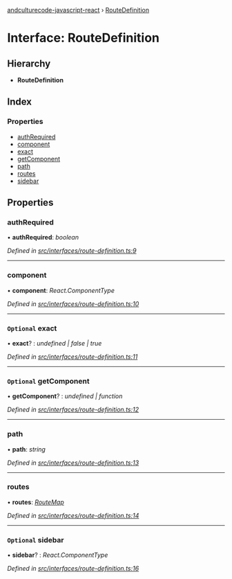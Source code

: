 [andculturecode-javascript-react](../README.md) › [RouteDefinition](routedefinition.md)

# Interface: RouteDefinition

## Hierarchy

* **RouteDefinition**

## Index

### Properties

* [authRequired](routedefinition.md#authrequired)
* [component](routedefinition.md#component)
* [exact](routedefinition.md#optional-exact)
* [getComponent](routedefinition.md#optional-getcomponent)
* [path](routedefinition.md#path)
* [routes](routedefinition.md#routes)
* [sidebar](routedefinition.md#optional-sidebar)

## Properties

###  authRequired

• **authRequired**: *boolean*

*Defined in [src/interfaces/route-definition.ts:9](https://github.com/AndcultureCode/AndcultureCode.JavaScript.React/blob/a1d0cf0/src/interfaces/route-definition.ts#L9)*

___

###  component

• **component**: *React.ComponentType*

*Defined in [src/interfaces/route-definition.ts:10](https://github.com/AndcultureCode/AndcultureCode.JavaScript.React/blob/a1d0cf0/src/interfaces/route-definition.ts#L10)*

___

### `Optional` exact

• **exact**? : *undefined | false | true*

*Defined in [src/interfaces/route-definition.ts:11](https://github.com/AndcultureCode/AndcultureCode.JavaScript.React/blob/a1d0cf0/src/interfaces/route-definition.ts#L11)*

___

### `Optional` getComponent

• **getComponent**? : *undefined | function*

*Defined in [src/interfaces/route-definition.ts:12](https://github.com/AndcultureCode/AndcultureCode.JavaScript.React/blob/a1d0cf0/src/interfaces/route-definition.ts#L12)*

___

###  path

• **path**: *string*

*Defined in [src/interfaces/route-definition.ts:13](https://github.com/AndcultureCode/AndcultureCode.JavaScript.React/blob/a1d0cf0/src/interfaces/route-definition.ts#L13)*

___

###  routes

• **routes**: *[RouteMap](routemap.md)*

*Defined in [src/interfaces/route-definition.ts:14](https://github.com/AndcultureCode/AndcultureCode.JavaScript.React/blob/a1d0cf0/src/interfaces/route-definition.ts#L14)*

___

### `Optional` sidebar

• **sidebar**? : *React.ComponentType*

*Defined in [src/interfaces/route-definition.ts:16](https://github.com/AndcultureCode/AndcultureCode.JavaScript.React/blob/a1d0cf0/src/interfaces/route-definition.ts#L16)*
